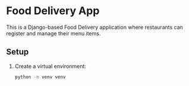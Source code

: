 # Food Delivery App

This is a Django-based Food Delivery application where restaurants can register and manage their menu items.

## Setup

1. Create a virtual environment:
   ```bash
   python -m venv venv
